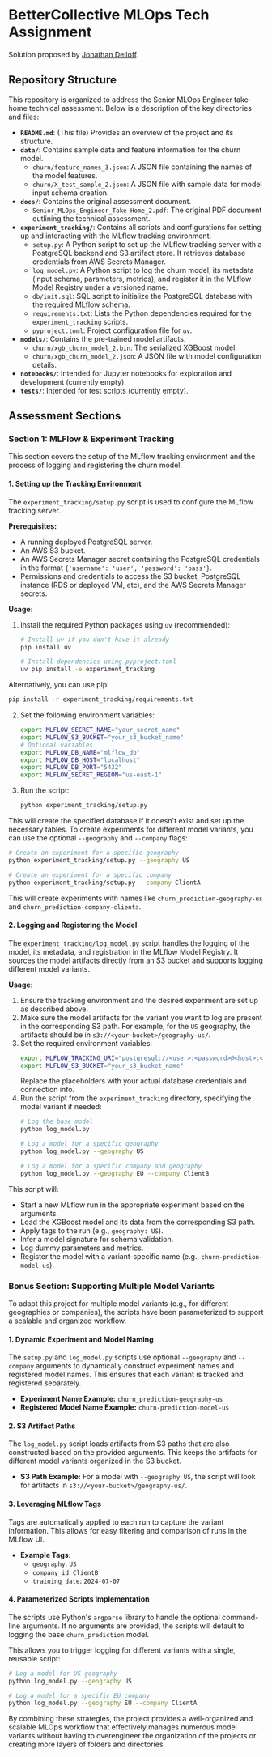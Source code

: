 # BetterCollective MLOps Tech Assignment

Solution proposed by [Jonathan Deiloff](https://github.com/jdeiloff).

## Repository Structure

This repository is organized to address the Senior MLOps Engineer take-home technical assessment. Below is a description of the key directories and files:

*   **`README.md`**: (This file) Provides an overview of the project and its structure.
*   **`data/`**: Contains sample data and feature information for the churn model.
    *   `churn/feature_names_3.json`: A JSON file containing the names of the model features.
    *   `churn/X_test_sample_2.json`: A JSON file with sample data for model input schema creation.
*   **`docs/`**: Contains the original assessment document.
    *   `Senior_MLOps_Engineer_Take-Home_2.pdf`: The original PDF document outlining the technical assessment.
*   **`experiment_tracking/`**: Contains all scripts and configurations for setting up and interacting with the MLflow tracking environment.
    *   `setup.py`: A Python script to set up the MLflow tracking server with a PostgreSQL backend and S3 artifact store. It retrieves database credentials from AWS Secrets Manager.
    *   `log_model.py`: A Python script to log the churn model, its metadata (input schema, parameters, metrics), and register it in the MLflow Model Registry under a versioned name.
    *   `db/init.sql`: SQL script to initialize the PostgreSQL database with the required MLflow schema.
    *   `requirements.txt`: Lists the Python dependencies required for the `experiment_tracking` scripts.
    *   `pyproject.toml`: Project configuration file for `uv`.
*   **`models/`**: Contains the pre-trained model artifacts.
    *   `churn/xgb_churn_model_2.bin`: The serialized XGBoost model.
    *   `churn/xgb_churn_model_2.json`: A JSON file with model configuration details.
*   **`notebooks/`**: Intended for Jupyter notebooks for exploration and development (currently empty).
*   **`tests/`**: Intended for test scripts (currently empty).

## Assessment Sections

### Section 1: MLFlow & Experiment Tracking

This section covers the setup of the MLflow tracking environment and the process of logging and registering the churn model.

#### 1. Setting up the Tracking Environment

The `experiment_tracking/setup.py` script is used to configure the MLflow tracking server.

**Prerequisites:**

*   A running deployed PostgreSQL server.
*   An AWS S3 bucket.
*   An AWS Secrets Manager secret containing the PostgreSQL credentials in the format `{'username': 'user', 'password': 'pass'}`.
*   Permissions and credentials to access the S3 bucket, PostgreSQL instance (RDS or deployed VM, etc), and the AWS Secrets Manager secrets.

**Usage:**

1.  Install the required Python packages using `uv` (recommended):
    ```bash
    # Install uv if you don't have it already
    pip install uv
    
    # Install dependencies using pyproject.toml
    uv pip install -e experiment_tracking
    ```
   
   Alternatively, you can use pip:
   ```bash
   pip install -r experiment_tracking/requirements.txt
   ```
2.  Set the following environment variables:
    ```bash
    export MLFLOW_SECRET_NAME="your_secret_name"
    export MLFLOW_S3_BUCKET="your_s3_bucket_name"
    # Optional variables
    export MLFLOW_DB_NAME="mlflow_db"
    export MLFLOW_DB_HOST="localhost"
    export MLFLOW_DB_PORT="5432"
    export MLFLOW_SECRET_REGION="us-east-1"
    ```
3.  Run the script:
    ```bash
    python experiment_tracking/setup.py
    ```

This will create the specified database if it doesn't exist and set up the necessary tables. To create experiments for different model variants, you can use the optional `--geography` and `--company` flags:

```bash
# Create an experiment for a specific geography
python experiment_tracking/setup.py --geography US

# Create an experiment for a specific company
python experiment_tracking/setup.py --company ClientA
```

This will create experiments with names like `churn_prediction-geography-us` and `churn_prediction-company-clienta`.

#### 2. Logging and Registering the Model

The `experiment_tracking/log_model.py` script handles the logging of the model, its metadata, and registration in the MLflow Model Registry. It sources the model artifacts directly from an S3 bucket and supports logging different model variants.

**Usage:**

1.  Ensure the tracking environment and the desired experiment are set up as described above.
2.  Make sure the model artifacts for the variant you want to log are present in the corresponding S3 path. For example, for the `US` geography, the artifacts should be in `s3://<your-bucket>/geography-us/`.
3.  Set the required environment variables:
    ```bash
    export MLFLOW_TRACKING_URI="postgresql://<user>:<password>@<host>:<port>/<db_name>"
    export MLFLOW_S3_BUCKET="your_s3_bucket_name"
    ```
    Replace the placeholders with your actual database credentials and connection info.
4.  Run the script from the `experiment_tracking` directory, specifying the model variant if needed:
    ```bash
    # Log the base model
    python log_model.py

    # Log a model for a specific geography
    python log_model.py --geography US

    # Log a model for a specific company and geography
    python log_model.py --geography EU --company ClientB
    ```

This script will:
*   Start a new MLflow run in the appropriate experiment based on the arguments.
*   Load the XGBoost model and its data from the corresponding S3 path.
*   Apply tags to the run (e.g., `geography: US`).
*   Infer a model signature for schema validation.
*   Log dummy parameters and metrics.
*   Register the model with a variant-specific name (e.g., `churn-prediction-model-us`).

### Bonus Section: Supporting Multiple Model Variants

To adapt this project for multiple model variants (e.g., for different geographies or companies), the scripts have been parameterized to support a scalable and organized workflow.

#### 1. Dynamic Experiment and Model Naming

The `setup.py` and `log_model.py` scripts use optional `--geography` and `--company` arguments to dynamically construct experiment names and registered model names. This ensures that each variant is tracked and registered separately.

*   **Experiment Name Example:** `churn_prediction-geography-us`
*   **Registered Model Name Example:** `churn-prediction-model-us`

#### 2. S3 Artifact Paths

The `log_model.py` script loads artifacts from S3 paths that are also constructed based on the provided arguments. This keeps the artifacts for different model variants organized in the S3 bucket.

*   **S3 Path Example:** For a model with `--geography US`, the script will look for artifacts in `s3://<your-bucket>/geography-us/`.

#### 3. Leveraging MLflow Tags

Tags are automatically applied to each run to capture the variant information. This allows for easy filtering and comparison of runs in the MLflow UI.

*   **Example Tags:**
    *   `geography`: `US`
    *   `company_id`: `ClientB`
    *   `training_date`: `2024-07-07`

#### 4. Parameterized Scripts Implementation

The scripts use Python's `argparse` library to handle the optional command-line arguments. If no arguments are provided, the scripts will default to logging the base `churn_prediction` model.

This allows you to trigger logging for different variants with a single, reusable script:

```bash
# Log a model for US geography
python log_model.py --geography US

# Log a model for a specific EU company
python log_model.py --geography EU --company ClientA
```

By combining these strategies, the project provides a well-organized and scalable MLOps workflow that effectively manages numerous model variants without having to overengineer the organization of the projects or creating more layers of folders and directories.
